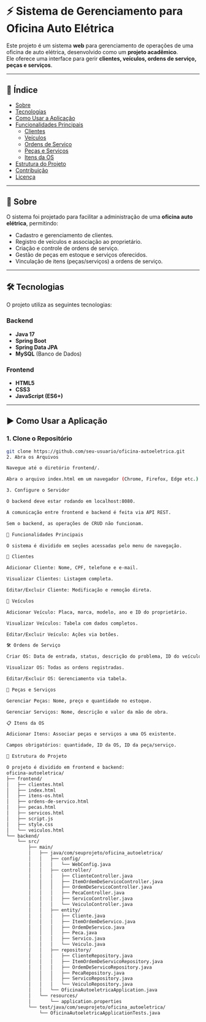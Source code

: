 # ⚡ Sistema de Gerenciamento para Oficina Auto Elétrica

Este projeto é um sistema **web** para gerenciamento de operações de uma oficina de auto elétrica, desenvolvido como um **projeto acadêmico**.  
Ele oferece uma interface para gerir **clientes, veículos, ordens de serviço, peças e serviços**.

---

## 📖 Índice
- [Sobre](#-sobre)
- [Tecnologias](#-tecnologias)
- [Como Usar a Aplicação](#-como-usar-a-aplicação)
- [Funcionalidades Principais](#-funcionalidades-principais)
  - [Clientes](#clientes)
  - [Veículos](#veículos)
  - [Ordens de Serviço](#ordens-de-serviço)
  - [Peças e Serviços](#peças-e-serviços)
  - [Itens da OS](#itens-da-os)
- [Estrutura do Projeto](#-estrutura-do-projeto)
- [Contribuição](#-contribuição)
- [Licença](#-licença)

---

## 📌 Sobre
O sistema foi projetado para facilitar a administração de uma **oficina auto elétrica**, permitindo:
- Cadastro e gerenciamento de clientes.
- Registro de veículos e associação ao proprietário.
- Criação e controle de ordens de serviço.
- Gestão de peças em estoque e serviços oferecidos.
- Vinculação de itens (peças/serviços) a ordens de serviço.

---

## 🛠 Tecnologias
O projeto utiliza as seguintes tecnologias:

### Backend
- **Java 17**
- **Spring Boot**
- **Spring Data JPA**
- **MySQL** (Banco de Dados)

### Frontend
- **HTML5**
- **CSS3**
- **JavaScript (ES6+)**

---

## ▶️ Como Usar a Aplicação

### 1. Clone o Repositório
```bash
git clone https://github.com/seu-usuario/oficina-autoeletrica.git
2. Abra os Arquivos

Navegue até o diretório frontend/.

Abra o arquivo index.html em um navegador (Chrome, Firefox, Edge etc.).

3. Configure o Servidor

O backend deve estar rodando em localhost:8080.

A comunicação entre frontend e backend é feita via API REST.

Sem o backend, as operações de CRUD não funcionam.

🔧 Funcionalidades Principais

O sistema é dividido em seções acessadas pelo menu de navegação.

📌 Clientes

Adicionar Cliente: Nome, CPF, telefone e e-mail.

Visualizar Clientes: Listagem completa.

Editar/Excluir Cliente: Modificação e remoção direta.

🚗 Veículos

Adicionar Veículo: Placa, marca, modelo, ano e ID do proprietário.

Visualizar Veículos: Tabela com dados completos.

Editar/Excluir Veículo: Ações via botões.

🛠️ Ordens de Serviço

Criar OS: Data de entrada, status, descrição do problema, ID do veículo.

Visualizar OS: Todas as ordens registradas.

Editar/Excluir OS: Gerenciamento via tabela.

🔩 Peças e Serviços

Gerenciar Peças: Nome, preço e quantidade no estoque.

Gerenciar Serviços: Nome, descrição e valor da mão de obra.

📋 Itens da OS

Adicionar Itens: Associar peças e serviços a uma OS existente.

Campos obrigatórios: quantidade, ID da OS, ID da peça/serviço.

📂 Estrutura do Projeto

O projeto é dividido em frontend e backend:
oficina-autoeletrica/
├── frontend/
│   ├── clientes.html
│   ├── index.html
│   ├── itens-os.html
│   ├── ordens-de-servico.html
│   ├── pecas.html
│   ├── servicos.html
│   ├── script.js
│   ├── style.css
│   └── veiculos.html
└── backend/
    └── src/
        ├── main/
        │   ├── java/com/seuprojeto/oficina_autoeletrica/
        │   │   ├── config/
        │   │   │   └── WebConfig.java
        │   │   ├── controller/
        │   │   │   ├── ClienteController.java
        │   │   │   ├── ItemOrdemDeServicoController.java
        │   │   │   ├── OrdemDeServicoController.java
        │   │   │   ├── PecaController.java
        │   │   │   ├── ServicoController.java
        │   │   │   └── VeiculoController.java
        │   │   ├── entity/
        │   │   │   ├── Cliente.java
        │   │   │   ├── ItemOrdemDeServico.java
        │   │   │   ├── OrdemDeServico.java
        │   │   │   ├── Peca.java
        │   │   │   ├── Servico.java
        │   │   │   └── Veiculo.java
        │   │   ├── repository/
        │   │   │   ├── ClienteRepository.java
        │   │   │   ├── ItemOrdemDeServicoRepository.java
        │   │   │   ├── OrdemDeServicoRepository.java
        │   │   │   ├── PecaRepository.java
        │   │   │   ├── ServicoRepository.java
        │   │   │   └── VeiculoRepository.java
        │   │   └── OficinaAutoeletricaApplication.java
        │   └── resources/
        │       └── application.properties
        └── test/java/com/seuprojeto/oficina_autoeletrica/
            └── OficinaAutoeletricaApplicationTests.java
